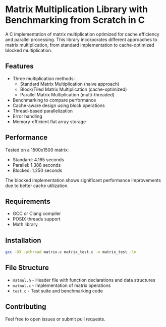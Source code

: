 # Matrix Multiplication Library with Benchmarking from Scratch in C

A C implementation of matrix multiplication optimized for cache efficiency and parallel processing. This library incorporates different approaches to matrix multiplication, from standard implementation to cache-optimized blocked multiplication.

## Features

- Three multiplication methods:
  - Standard Matrix Multiplication (naive approach)
  - Block/Tiled Matrix Multiplication (cache-optimized)
  - Parallel Matrix Multiplication (multi-threaded)
- Benchmarking to compare performance
- Cache-aware design using block operations
- Thread-based parallelization
- Error handling
- Memory-efficient flat array storage

## Performance

Tested on a 1500x1500 matrix:
- Standard: 4.165 seconds
- Parallel: 1.388 seconds
- Blocked:  1.250 seconds

The blocked implementation shows significant performance improvements due to better cache utilization.

## Requirements

- GCC or Clang compiler
- POSIX threads support
- Math library

## Installation

```bash
gcc -O3 -pthread matrix.c matrix_test.c -o matrix_test -lm
```


## File Structure

- `matmul.h` - Header file with function declarations and data structures
- `matmul.c` - Implementation of matrix operations
- `test.c` - Test suite and benchmarking code


## Contributing

Feel free to open issues or submit pull requests.
